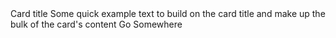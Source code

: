 ﻿<BSCard CardType="CardType.Card" style="width: 18rem;">
    <BSCard CardType="CardType.Image" src="placeholder:286x180" alt="Card image cap"/>
    <BSCard CardType="CardType.Body">
        <BSCard CardType="CardType.Title">Card title</BSCard>
        <BSCard CardType="CardType.Text">
            Some quick example text to build on the card title and make up the bulk of the card's content
        </BSCard>
        <BSButton IsLink="true" Color="BSColor.Primary">Go Somewhere</BSButton>
    </BSCard>
</BSCard>